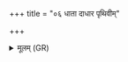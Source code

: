 +++
title = "०६ धाता दाधार पृथिवीम्"

+++
<details><summary>मूलम् (GR)</summary>

धाता दाधार पृथिवीं  
धाता द्याम् उत सूर्यम् ।  
धातास्या अग्रुवै पतिं  
दधातु प्रतिकाम्यम् ॥
</details>